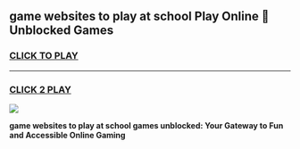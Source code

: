 
## game websites to play at school Play Online 👋 Unblocked Games
<h3>
<a href="https://news.freeplayer.one?title=game_websites_to_play_at_school&ref=17GH">CLICK TO PLAY</a></h3>
<hr>

<h3>
<a href="https://news.freeplayer.one?title=game_websites_to_play_at_school&ref=17GH">CLICK 2 PLAY</a>
  
</h3>

<a href="https://news.freeplayer.one?title=game_websites_to_play_at_school&ref=17GH/"><img src="https://clearcache.store/games.png"></a>


**game websites to play at school games unblocked: Your Gateway to Fun and Accessible Online Gaming**
